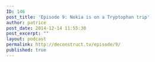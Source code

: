 ```yaml
---
ID: 146
post_title: 'Episode 9: Nokia is on a Tryptophan trip'
author: patrice
post_date: 2014-12-14 11:55:30
post_excerpt: ""
layout: podcast
permalink: http://deconstruct.tv/episode/9/
published: true
---
```

